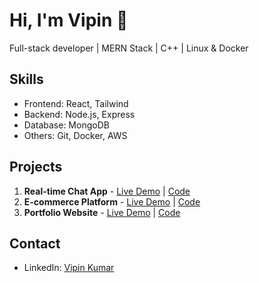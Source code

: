 # Hi, I'm Vipin 👋
Full-stack developer | MERN Stack | C++ | Linux & Docker

## Skills
- Frontend: React, Tailwind
- Backend: Node.js, Express
- Database: MongoDB
- Others: Git, Docker, AWS

## Projects
1. **Real-time Chat App** - [Live Demo](#) | [Code](#)
2. **E-commerce Platform** - [Live Demo](#) | [Code](#)
3. **Portfolio Website** - [Live Demo](#) | [Code](#)

## Contact
- LinkedIn: [Vipin Kumar](https://linkedin.com/in/vipinkushuk)
